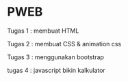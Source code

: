 # PWEB

Tugas 1 : membuat HTML

Tugas 2 : membuat CSS & animation css

Tugas 3 : menggunakan bootstrap

tugas 4 : javascript bikin kalkulator
